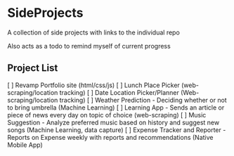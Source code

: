 # SideProjects
A collection of side projects with links to the individual repo

Also acts as a todo to remind myself of current progress

Project List
---
[ ] Revamp Portfolio site (html/css/js)
[ ] Lunch Place Picker (web-scraping/location tracking)
[ ] Date Location Picker/Planner (Web-scraping/location tracking)
[ ] Weather Prediction - Deciding whether or not to bring umbrella (Machine Learning)
[ ] Learning App - Sends an article or piece of news every day on topic of choice (web-scraping)
[ ] Music Suggestion - Analyze preferred music based on history and suggest new songs (Machine Learning, data capture)
[ ] Expense Tracker and Reporter - Reports on Expense weekly with reports and recommendations (Native Mobile App)
